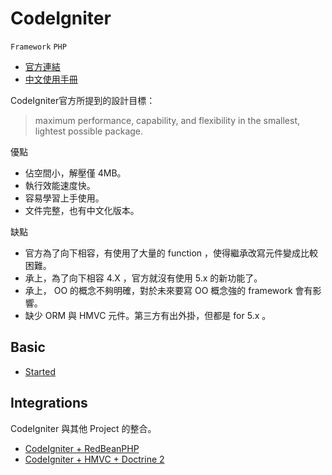 # CodeIgniter

`Framework` `PHP`

* [官方連結](http://ellislab.com/codeigniter)
* [中文使用手冊](http://www.codeigniter.org.tw/user_guide/)

CodeIgniter官方所提到的設計目標：

> maximum performance, capability, and flexibility in the smallest, lightest possible package.

優點

* 佔空間小，解壓僅 4MB。
* 執行效能速度快。
* 容易學習上手使用。
* 文件完整，也有中文化版本。

缺點

* 官方為了向下相容，有使用了大量的 function ，使得繼承改寫元件變成比較困難。
* 承上，為了向下相容 4.X ，官方就沒有使用 5.x 的新功能了。
* 承上， OO 的概念不夠明確，對於未來要寫 OO 概念強的 framework 會有影響。
* 缺少 ORM 與 HMVC 元件。第三方有出外掛，但都是 for 5.x 。

## Basic

* [Started](started.md)

## Integrations

CodeIgniter 與其他 Project 的整合。

* [CodeIgniter + RedBeanPHP](https://github.com/jenssegers/CodeIgniter-RedBean)
* [CodeIgniter + HMVC + Doctrine 2](https://github.com/MilesChou/codeigniter-hmvc-doctrine)
